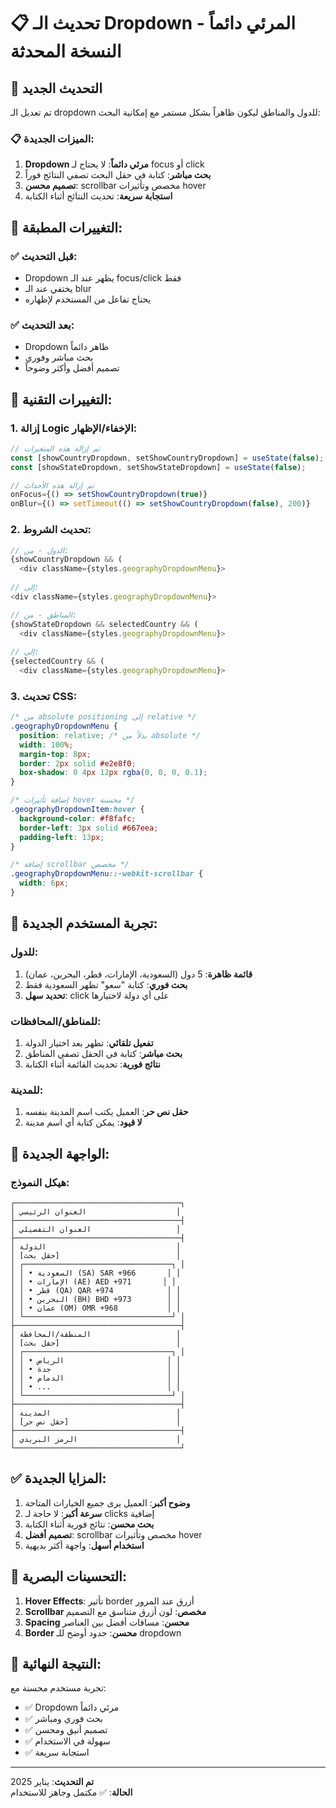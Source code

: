 # 📋 تحديث الـ Dropdown المرئي دائماً - النسخة المحدثة

## 🎯 التحديث الجديد

تم تعديل الـ dropdown للدول والمناطق ليكون ظاهراً بشكل مستمر مع إمكانية البحث:

### 📋 الميزات الجديدة:

1. **Dropdown مرئي دائماً**: لا يحتاج لـ focus أو click
2. **بحث مباشر**: كتابة في حقل البحث تصفي النتائج فوراً
3. **تصميم محسن**: scrollbar مخصص وتأثيرات hover
4. **استجابة سريعة**: تحديث النتائج أثناء الكتابة

## 🔄 التغييرات المطبقة:

### ✅ قبل التحديث:
- Dropdown يظهر عند الـ focus/click فقط
- يختفي عند الـ blur
- يحتاج تفاعل من المستخدم لإظهاره

### ✅ بعد التحديث:
- Dropdown ظاهر دائماً
- بحث مباشر وفوري
- تصميم أفضل وأكثر وضوحاً

## 🔧 التغييرات التقنية:

### 1. إزالة Logic الإخفاء/الإظهار:
```javascript
// تم إزالة هذه المتغيرات
const [showCountryDropdown, setShowCountryDropdown] = useState(false);
const [showStateDropdown, setShowStateDropdown] = useState(false);

// تم إزالة هذه الأحداث
onFocus={() => setShowCountryDropdown(true)}
onBlur={() => setTimeout(() => setShowCountryDropdown(false), 200)}
```

### 2. تحديث الشروط:
```javascript
// الدول - من:
{showCountryDropdown && (
  <div className={styles.geographyDropdownMenu}>
    
// إلى:
<div className={styles.geographyDropdownMenu}>

// المناطق - من:
{showStateDropdown && selectedCountry && (
  <div className={styles.geographyDropdownMenu}>
    
// إلى:
{selectedCountry && (
  <div className={styles.geographyDropdownMenu}>
```

### 3. تحديث CSS:
```css
/* من absolute positioning إلى relative */
.geographyDropdownMenu {
  position: relative; /* بدلاً من absolute */
  width: 100%;
  margin-top: 8px;
  border: 2px solid #e2e8f0;
  box-shadow: 0 4px 12px rgba(0, 0, 0, 0.1);
}

/* إضافة تأثيرات hover محسنة */
.geographyDropdownItem:hover {
  background-color: #f8fafc;
  border-left: 3px solid #667eea;
  padding-left: 13px;
}

/* إضافة scrollbar مخصص */
.geographyDropdownMenu::-webkit-scrollbar {
  width: 6px;
}
```

## 🚀 تجربة المستخدم الجديدة:

### للدول:
1. **قائمة ظاهرة**: 5 دول (السعودية، الإمارات، قطر، البحرين، عمان)
2. **بحث فوري**: كتابة "سعو" تظهر السعودية فقط
3. **تحديد سهل**: click على أي دولة لاختيارها

### للمناطق/المحافظات:
1. **تفعيل تلقائي**: تظهر بعد اختيار الدولة
2. **بحث مباشر**: كتابة في الحقل تصفي المناطق
3. **نتائج فورية**: تحديث القائمة أثناء الكتابة

### للمدينة:
1. **حقل نص حر**: العميل يكتب اسم المدينة بنفسه
2. **لا قيود**: يمكن كتابة أي اسم مدينة

## 📱 الواجهة الجديدة:

### هيكل النموذج:
```
┌─────────────────────────────────────┐
│ العنوان الرئيسي                    │
├─────────────────────────────────────┤
│ العنوان التفصيلي                   │
├─────────────────────────────────────┤
│ الدولة                             │
│ [حقل بحث]                          │
│ ┌─────────────────────────────────┐ │
│ │ • السعودية (SA) SAR +966       │ │
│ │ • الإمارات (AE) AED +971       │ │
│ │ • قطر (QA) QAR +974            │ │
│ │ • البحرين (BH) BHD +973        │ │
│ │ • عمان (OM) OMR +968           │ │
│ └─────────────────────────────────┘ │
├─────────────────────────────────────┤
│ المنطقة/المحافظة                   │
│ [حقل بحث]                          │
│ ┌─────────────────────────────────┐ │
│ │ • الرياض                       │ │
│ │ • جدة                          │ │
│ │ • الدمام                       │ │
│ │ • ...                          │ │
│ └─────────────────────────────────┘ │
├─────────────────────────────────────┤
│ المدينة                            │
│ [حقل نص حر]                        │
├─────────────────────────────────────┤
│ الرمز البريدي                      │
└─────────────────────────────────────┘
```

## ✅ المزايا الجديدة:

1. **وضوح أكبر**: العميل يرى جميع الخيارات المتاحة
2. **سرعة أكبر**: لا حاجة لـ clicks إضافية
3. **بحث محسن**: نتائج فورية أثناء الكتابة
4. **تصميم أفضل**: scrollbar مخصص وتأثيرات hover
5. **استخدام أسهل**: واجهة أكثر بديهية

## 🎨 التحسينات البصرية:

1. **Hover Effects**: تأثير border أزرق عند المرور
2. **Scrollbar مخصص**: لون أزرق متناسق مع التصميم
3. **Spacing محسن**: مسافات أفضل بين العناصر
4. **Border محسن**: حدود أوضح للـ dropdown

## 🎉 النتيجة النهائية:

تجربة مستخدم محسنة مع:
- ✅ Dropdown مرئي دائماً
- ✅ بحث فوري ومباشر
- ✅ تصميم أنيق ومحسن
- ✅ سهولة في الاستخدام
- ✅ استجابة سريعة

---

**تم التحديث**: يناير 2025  
**الحالة**: ✅ مكتمل وجاهز للاستخدام 